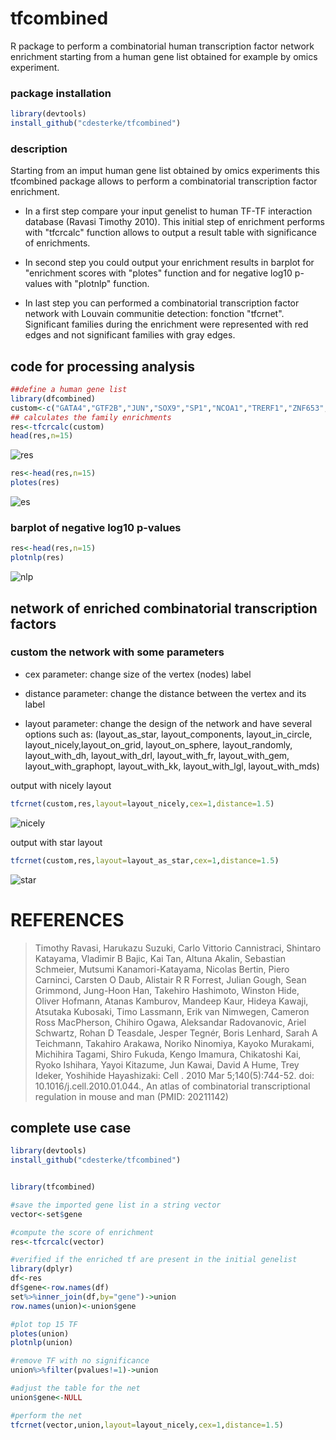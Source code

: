 # tfcombined


R package to perform a combinatorial human transcription factor network enrichment starting from a human gene list obtained for example by omics experiment.


### package installation
```r
library(devtools)
install_github("cdesterke/tfcombined")
```

### description

Starting from an imput human gene list obtained by omics experiments this tfcombined package allows to perform a combinatorial transcription factor enrichment.

- In a first step compare your input genelist to human TF-TF interaction database (Ravasi Timothy 2010). This initial step of enrichment performs with "tfcrcalc" function allows to output a result table with significance of enrichments. 

- In second step you could output your enrichment results in barplot for "enrichment scores with "plotes" function and for negative log10 p-values with "plotnlp" function. 

- In last step you can performed a combinatorial transcription factor network with Louvain communitie detection: fonction "tfcrnet". Significant families during the enrichment were represented with red edges and not significant families with gray edges. 

## code for processing analysis

```r
##define a human gene list
library(dfcombined)
custom<-c("GATA4","GTF2B","JUN","SOX9","SP1","NCOA1","TRERF1","ZNF653","NFYA","PROX1","SOX2","PIAS1","TBX19","SOX8","EDF1","PNRC2","PITX1","NRIP1","CXXC1","CTNNB1","AR")
## calculates the family enrichments
res<-tfcrcalc(custom)
head(res,n=15)
```
![res](https://github.com/cdesterke/tfcombined/blob/main/res.png)


```r
res<-head(res,n=15)
plotes(res)

```
![es](https://github.com/cdesterke/tfcombined/blob/main/es.png)


### barplot of negative log10 p-values

```r
res<-head(res,n=15)
plotnlp(res)

```
![nlp](https://github.com/cdesterke/tfcombined/blob/main/nlp.png)


## network of enriched combinatorial transcription factors


### custom the network with some parameters

- cex parameter: change size of the vertex (nodes) label

- distance parameter: change the distance between the vertex and its label

- layout parameter: change the design of the network and have several options such as: (layout_as_star, layout_components, layout_in_circle, layout_nicely,layout_on_grid,
layout_on_sphere, layout_randomly, layout_with_dh, layout_with_drl, layout_with_fr, layout_with_gem,
layout_with_graphopt, layout_with_kk, layout_with_lgl, layout_with_mds)

output with nicely layout

```r
tfcrnet(custom,res,layout=layout_nicely,cex=1,distance=1.5)

```
![nicely](https://github.com/cdesterke/tfcombined/blob/main/netnicely.png)

output with star layout

```r
tfcrnet(custom,res,layout=layout_as_star,cex=1,distance=1.5)

```
![star](https://github.com/cdesterke/tfcombined/blob/main/netstar.png)




# REFERENCES

> Timothy Ravasi, Harukazu Suzuki, Carlo Vittorio Cannistraci, Shintaro Katayama, Vladimir B Bajic, Kai Tan, Altuna Akalin, Sebastian Schmeier, Mutsumi Kanamori-Katayama, Nicolas Bertin, Piero Carninci, Carsten O Daub, Alistair R R Forrest, Julian Gough, Sean Grimmond, Jung-Hoon Han, Takehiro Hashimoto, Winston Hide, Oliver Hofmann, Atanas Kamburov, Mandeep Kaur, Hideya Kawaji, Atsutaka Kubosaki, Timo Lassmann, Erik van Nimwegen, Cameron Ross MacPherson, Chihiro Ogawa, Aleksandar Radovanovic, Ariel Schwartz, Rohan D Teasdale, Jesper Tegnér, Boris Lenhard, Sarah A Teichmann, Takahiro Arakawa, Noriko Ninomiya, Kayoko Murakami, Michihira Tagami, Shiro Fukuda, Kengo Imamura, Chikatoshi Kai, Ryoko Ishihara, Yayoi Kitazume, Jun Kawai, David A Hume, Trey Ideker, Yoshihide Hayashizaki: Cell
. 2010 Mar 5;140(5):744-52. doi: 10.1016/j.cell.2010.01.044., An atlas of combinatorial transcriptional regulation in mouse and man (PMID: 20211142)

## complete use case

```r
library(devtools)
install_github("cdesterke/tfcombined")


library(tfcombined)

#save the imported gene list in a string vector
vector<-set$gene

#compute the score of enrichment
res<-tfcrcalc(vector)

#verified if the enriched tf are present in the initial genelist
library(dplyr)
df<-res
df$gene<-row.names(df)
set%>%inner_join(df,by="gene")->union
row.names(union)<-union$gene

#plot top 15 TF 
plotes(union)
plotnlp(union)

#remove TF with no significance
union%>%filter(pvalues!=1)->union

#adjust the table for the net
union$gene<-NULL

#perform the net
tfcrnet(vector,union,layout=layout_nicely,cex=1,distance=1.5)

```


